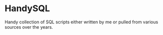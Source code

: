# HandySQL
Handy collection of SQL scripts either written by me or pulled from various sources over the years.
